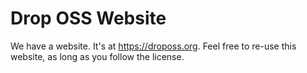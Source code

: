 # Drop OSS Website

We have a website. It's at https://droposs.org. Feel free to re-use this website, as long as you follow the license.
